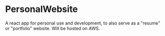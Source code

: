 # PersonalWebsite

A react app for personal use and development, to also serve as a "resume" or "portfolio" website.
Will be hosted on AWS.
